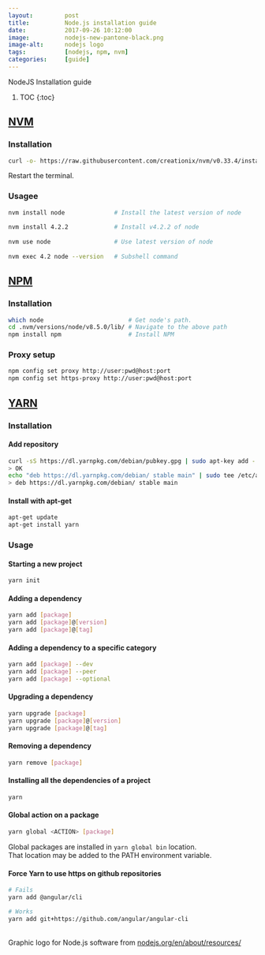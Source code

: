 ```yaml
---
layout:         post
title:          Node.js installation guide
date:           2017-09-26 10:12:00
image:          nodejs-new-pantone-black.png
image-alt:      nodejs logo
tags:           [nodejs, npm, nvm]
categories:     [guide]
---
```


NodeJS Installation guide

<!-- more -->

1. TOC
{:toc}

## [NVM](https://github.com/creationix/nvm)
### Installation
```sh
curl -o- https://raw.githubusercontent.com/creationix/nvm/v0.33.4/install.sh | bash
```
Restart the terminal.

### Usagee
```sh
nvm install node              # Install the latest version of node
 
nvm install 4.2.2             # Install v4.2.2 of node
 
nvm use node                  # Use latest version of node
 
nvm exec 4.2 node --version   # Subshell command
```

## [NPM](https://www.npmjs.com/)
### Installation
```sh
which node                        # Get node's path.
cd .nvm/versions/node/v8.5.0/lib/ # Navigate to the above path 
npm install npm                   # Install NPM
```

### Proxy setup
```sh
npm config set proxy http://user:pwd@host:port
npm config set https-proxy http://user:pwd@host:port
```

## [YARN](https://yarnpkg.com/en/)
### Installation
#### Add repository
```sh
curl -sS https://dl.yarnpkg.com/debian/pubkey.gpg | sudo apt-key add -
> OK
echo "deb https://dl.yarnpkg.com/debian/ stable main" | sudo tee /etc/apt/sources.list.d/yarn.list
> deb https://dl.yarnpkg.com/debian/ stable main
```

#### Install with apt-get
```sh
apt-get update
apt-get install yarn
```

### Usage
#### Starting a new project
```sh
yarn init
```

#### Adding a dependency
```sh
yarn add [package]
yarn add [package]@[version]
yarn add [package]@[tag]
```

#### Adding a dependency to a specific category
```sh
yarn add [package] --dev
yarn add [package] --peer 
yarn add [package] --optional
```

#### Upgrading a dependency
```sh
yarn upgrade [package]
yarn upgrade [package]@[version]
yarn upgrade [package]@[tag]
```

#### Removing a dependency
```sh
yarn remove [package]
```

#### Installing all the dependencies of a project
```sh
yarn
```

#### Global action on a package
```sh
yarn global <ACTION> [package]
```
Global packages are installed in `yarn global bin` location.  
That location may be added to the PATH environment variable.

#### Force Yarn to use https on github repositories
```sh
# Fails
yarn add @angular/cli

# Works
yarn add git+https://github.com/angular/angular-cli
```

&nbsp;  
Graphic logo for Node.js software from [nodejs.org/en/about/resources/](https://nodejs.org/en/about/resources/)
